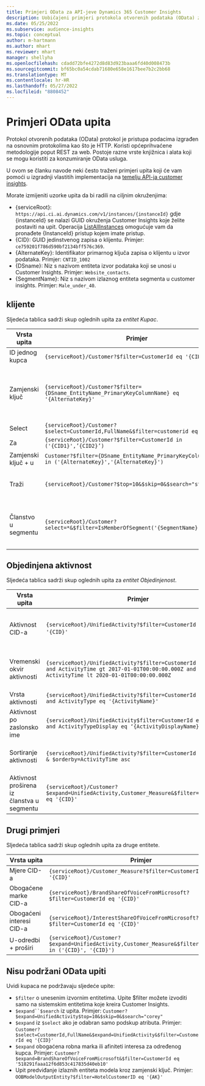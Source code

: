 ```yaml
---
title: Primjeri OData za API-jeve Dynamics 365 Customer Insights
description: Uobičajeni primjeri protokola otvorenih podataka (OData) za pretraživanje API-ja Customer Insights za pregled podataka.
ms.date: 05/25/2022
ms.subservice: audience-insights
ms.topic: conceptual
author: m-hartmann
ms.author: mhart
ms.reviewer: mhart
manager: shellyha
ms.openlocfilehash: cdadd72bfe4272d8d83d923baaa6fd40d008473b
ms.sourcegitcommit: bf65bc0a54cdab71680e658e1617bee7b2c2bb68
ms.translationtype: MT
ms.contentlocale: hr-HR
ms.lasthandoff: 05/27/2022
ms.locfileid: "8808452"
---
```

# <a name="odata-query-examples"></a>Primjeri OData upita

Protokol otvorenih podataka (OData) protokol je pristupa podacima izgrađen na osnovnim protokolima kao što je HTTP. Koristi općeprihvaćene metodologije poput REST za web. Postoje razne vrste knjižnica i alata koji se mogu koristiti za konzumiranje OData usluga.

U ovom se članku navode neki često traženi primjeri upita koji će vam pomoći u izgradnji vlastitih implementacija na [temelju API-ja customer insights](apis.md).

Morate izmijeniti uzorke upita da bi radili na ciljnim okruženjima: 

- {serviceRoot}: `https://api.ci.ai.dynamics.com/v1/instances/{instanceId}` gdje {instanceId} se nalazi GUID okruženja Customer Insights koje želite postaviti na upit. Operacija [ListAllInstances](https://developer.ci.ai.dynamics.com/api-details#api=CustomerInsights&operation=Get-all-instances) omogućuje vam da pronađete {InstanceId} pristup kojem imate pristup.
- {CID}: GUID jedinstvenog zapisa o klijentu. Primjer: `ce759201f786d590bf2134bff576c369`.
- {AlternateKey}: Identifikator primarnog ključa zapisa o klijentu u izvor podataka. Primjer: `CNTID_1002`
- {DSname}: Niz s nazivom entiteta izvor podataka koji se unosi u Customer Insights. Primjer: `Website_contacts`.
- {SegmentName}: Niz s nazivom izlaznog entiteta segmenta u customer insights. Primjer: `Male_under_40`.

## <a name="customer"></a>klijente

Sljedeća tablica sadrži skup oglednih upita za *entitet Kupac*.

|Vrsta upita |Primjer  | Napomena  |
|---------|---------|---------|
|ID jednog kupca     | `{serviceRoot}/Customer?$filter=CustomerId eq '{CID}'`          |  |
|Zamjenski ključ    | `{serviceRoot}/Customer?$filter={DSname_EntityName_PrimaryKeyColumnName} eq '{AlternateKey}'`         |  Zamjenski ključevi i dalje postoje u jedinstvenom entitetu klijenta       |
|Select   | `{serviceRoot}/Customer?$select=CustomerId,FullName&$filter=customerid eq '1'`        |         |
|Za    | `{serviceRoot}/Customer?$filter=CustomerId in ('{CID1}',’{CID2}’)`        |         |
|Zamjenski ključ + u   | `Customer?$filter={DSname_EntityName_PrimaryKeyColumnName} in ('{AlternateKey}','{AlternateKey}')`         |         |
|Traži  | `{serviceRoot}/Customer?$top=10&$skip=0&$search="string"`        |   Vraća prvih 10 rezultata za niz za pretraživanje      |
|Članstvo u segmentu  | `{serviceRoot}/Customer?select=*&$filter=IsMemberOfSegment('{SegmentName}')&$top=10`     | Vraća unaprijed postavljeni broj redaka iz entiteta segmentacije.      |

## <a name="unified-activity"></a>Objedinjena aktivnost

Sljedeća tablica sadrži skup oglednih upita za *entitet Objedinjenost*.

|Vrsta upita |Primjer  | Napomena  |
|---------|---------|---------|
|Aktivnost CID-a     | `{serviceRoot}/UnifiedActivity?$filter=CustomerId eq '{CID}'`          | Navodi aktivnosti određenog profila klijenta |
|Vremenski okvir aktivnosti    | `{serviceRoot}/UnifiedActivity?$filter=CustomerId eq '{CID}' and ActivityTime gt 2017-01-01T00:00:00.000Z and ActivityTime lt 2020-01-01T00:00:00.000Z`     |  Aktivnosti korisničkog profila u vremenski okvir       |
|Vrsta aktivnosti    |   `{serviceRoot}/UnifiedActivity?$filter=CustomerId eq '{CID}' and ActivityType eq '{ActivityName}'`        |         |
|Aktivnost po zaslonsko ime     | `{serviceRoot}/UnifiedActivity$filter=CustomerId eq ‘{CID}’ and ActivityTypeDisplay eq ‘{ActivityDisplayName}’`        | |
|Sortiranje aktivnosti    | `{serviceRoot}/UnifiedActivity?$filter=CustomerId eq ‘{CID}’ & $orderby=ActivityTime asc`     |  Sortiranje aktivnosti uzlazno ili silazno       |
|Aktivnost proširena iz članstva u segmentu  |   `{serviceRoot}/Customer?$expand=UnifiedActivity,Customer_Measure&$filter=CustomerId eq '{CID}'`     |         |

## <a name="other-examples"></a>Drugi primjeri

Sljedeća tablica sadrži skup oglednih upita za druge entitete.

|Vrsta upita |Primjer  | Napomena  |
|---------|---------|---------|
|Mjere CID-a    | `{serviceRoot}/Customer_Measure?$filter=CustomerId eq '{CID}'`          |  |
|Obogaćene marke CID-a    | `{serviceRoot}/BrandShareOfVoiceFromMicrosoft?$filter=CustomerId eq '{CID}'`  |       |
|Obogaćeni interesi CID-a    |   `{serviceRoot}/InterestShareOfVoiceFromMicrosoft?$filter=CustomerId eq '{CID}'`       |         |
|U-odredbi + proširi     | `{serviceRoot}/Customer?$expand=UnifiedActivity,Customer_Measure&$filter=CustomerId in ('{CID}', '{CID}')`         | |

## <a name="not-supported-odata-queries"></a>Nisu podržani OData upiti

Uvidi kupaca ne podržavaju sljedeće upite:

- `$filter` o unesenim izvornim entitetima. Upite $filter možete izvoditi samo na sistemskim entitetima koje kreira Customer Insights.
- `$expand``$search` iz upita. Primjer: `Customer?$expand=UnifiedActivity$top=10&$skip=0&$search="corey"`
- `$expand` iz `$select` ako je odabran samo podskup atributa. Primjer: `Customer?$select=CustomerId,FullName&$expand=UnifiedActivity&$filter=CustomerId eq '{CID}'`
- `$expand` obogaćena robna marka ili afiniteti interesa za određenog kupca. Primjer: `Customer?$expand=BrandShareOfVoiceFromMicrosoft&$filter=CustomerId eq '518291faaa12f6d853c417835d40eb10'`
- Upit predviđanje izlaznih entiteta modela kroz zamjenski ključ. Primjer: `OOBModelOutputEntity?$filter=HotelCustomerID eq '{AK}'`

